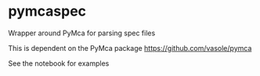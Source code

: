 # pymcaspec
Wrapper around PyMca for parsing spec files

This is dependent on the PyMca package
https://github.com/vasole/pymca

See the notebook for examples
